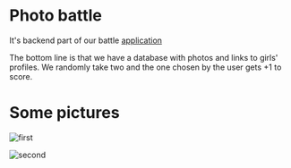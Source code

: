 # Photo battle
It's backend part of our battle [application](https://3battle.netlify.app/)

The bottom line is that we have a database with photos and links to girls' profiles. We randomly take two and the one chosen by the user gets +1 to score.

# Some pictures

![first](https://res.cloudinary.com/summerproject/image/upload/v1599812350/gitHubREAD.me/%D0%B1%D0%B5%D0%B7%D0%BB%D0%B8%D1%86%D0%B0%D0%A1%D0%9A%D0%A0%D0%98%D0%9D_zha4ld.png)


![second](https://res.cloudinary.com/summerproject/image/upload/v1599812350/gitHubREAD.me/%D1%82%D0%B0%D0%B1%D0%BB%D0%B8%D1%86%D0%B0%D0%A1%D0%9A%D0%A0%D0%98%D0%9D_matgrg.png)

